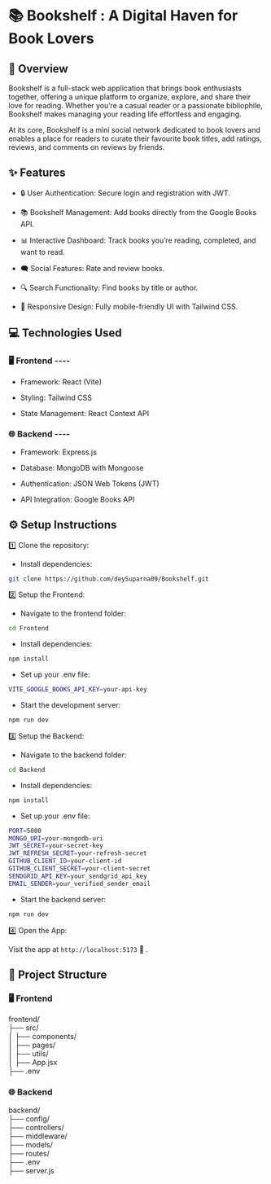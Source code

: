 # 📚 Bookshelf : A Digital Haven for Book Lovers

## 📝 Overview

Bookshelf is a full-stack web application that brings book enthusiasts together, offering a unique platform to organize, explore, and share their love for reading. Whether you’re a casual reader or a passionate bibliophile, Bookshelf makes managing your reading life effortless and engaging.

At its core, Bookshelf is a mini social network dedicated to book lovers and enables a place for readers to curate their favourite book titles, add ratings, reviews, and comments on reviews by friends.

## ✨ Features

- 🔒 User Authentication: Secure login and registration with JWT.

- 📚 Bookshelf Management: Add books directly from the Google Books API.

- 📊 Interactive Dashboard: Track books you’re reading, completed, and want to read.

- 🗨️ Social Features: Rate and review books.

- 🔍 Search Functionality: Find books by title or author.

- 📱 Responsive Design: Fully mobile-friendly UI with Tailwind CSS.

## 💻 Technologies Used

### 🖥️ Frontend ----

- Framework: React (Vite)

- Styling: Tailwind CSS

- State Management: React Context API

### 🌐 Backend ----

- Framework: Express.js

- Database: MongoDB with Mongoose

- Authentication: JSON Web Tokens (JWT)

- API Integration: Google Books API

## ⚙️ Setup Instructions

1️⃣ Clone the repository:

- Install dependencies:

```bash
git clone https://github.com/deySuparna09/Bookshelf.git
```

2️⃣ Setup the Frontend:

- Navigate to the frontend folder:

```bash
cd Frontend
```

- Install dependencies:

```bash
npm install
```

- Set up your .env file:

```bash
VITE_GOOGLE_BOOKS_API_KEY=your-api-key
```

- Start the development server:

```bash
npm run dev
```

3️⃣ Setup the Backend:

- Navigate to the backend folder:

```bash
cd Backend
```

- Install dependencies:

```bash
npm install
```

- Set up your .env file:

```bash
PORT=5000
MONGO_URI=your-mongodb-uri
JWT_SECRET=your-secret-key
JWT_REFRESH_SECRET=your-refresh-secret
GITHUB_CLIENT_ID=your-client-id
GITHUB_CLIENT_SECRET=your-client-secret
SENDGRID_API_KEY=your_sendgrid_api_key
EMAIL_SENDER=your_verified_sender_email
```

- Start the backend server:

```bash
npm run dev
```

4️⃣ Open the App:

Visit the app at `http://localhost:5173` 🎉 .

## 📂 Project Structure

### 🖥️ Frontend

frontend/  
├── src/  
│ ├── components/  
│ ├── pages/  
│ ├── utils/  
│ ├── App.jsx  
├── .env

### 🌐 Backend

backend/  
├── config/  
├── controllers/  
├── middleware/  
├── models/  
├── routes/  
├── .env  
├── server.js
